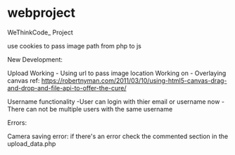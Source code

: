 # webproject
WeThinkCode_ Project

use cookies to pass image path from php to js

New Development:

Upload Working - Using url to pass image location
Working on - Overlaying canvas 
ref: https://robertnyman.com/2011/03/10/using-html5-canvas-drag-and-drop-and-file-api-to-offer-the-cure/

Username functionality
-User can login with thier email or username now
-There can not be multiple users with the same username

Errors:

Camera saving error:
if there's an error check the commented section in the upload_data.php